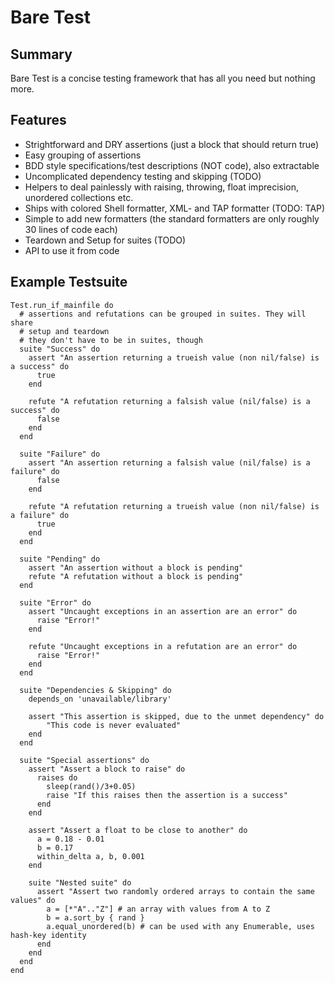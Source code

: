 Bare Test
=========



Summary
-------

Bare Test is a concise testing framework that has all you need but nothing more.



Features
--------

* Strightforward and DRY assertions (just a block that should return true)
* Easy grouping of assertions
* BDD style specifications/test descriptions (NOT code), also extractable
* Uncomplicated dependency testing and skipping (TODO)
* Helpers to deal painlessly with raising, throwing, float imprecision, unordered collections etc.
* Ships with colored Shell formatter, XML- and TAP formatter (TODO: TAP)
* Simple to add new formatters (the standard formatters are only roughly 30 lines of code each)
* Teardown and Setup for suites (TODO)
* API to use it from code



Example Testsuite
-----------------
    Test.run_if_mainfile do
      # assertions and refutations can be grouped in suites. They will share
      # setup and teardown
      # they don't have to be in suites, though
      suite "Success" do
        assert "An assertion returning a trueish value (non nil/false) is a success" do
          true
        end

        refute "A refutation returning a falsish value (nil/false) is a success" do
          false
        end
      end

      suite "Failure" do
        assert "An assertion returning a falsish value (nil/false) is a failure" do
          false
        end

        refute "A refutation returning a trueish value (non nil/false) is a failure" do
          true
        end
      end

      suite "Pending" do
        assert "An assertion without a block is pending"
        refute "A refutation without a block is pending"
      end

      suite "Error" do
        assert "Uncaught exceptions in an assertion are an error" do
          raise "Error!"
        end

        refute "Uncaught exceptions in a refutation are an error" do
          raise "Error!"
        end
      end

      suite "Dependencies & Skipping" do
      	depends_on 'unavailable/library'

      	assert "This assertion is skipped, due to the unmet dependency" do
      		"This code is never evaluated"
      	end
      end

      suite "Special assertions" do
        assert "Assert a block to raise" do
          raises do
            sleep(rand()/3+0.05)
            raise "If this raises then the assertion is a success"
          end
        end

        assert "Assert a float to be close to another" do
          a = 0.18 - 0.01
          b = 0.17
          within_delta a, b, 0.001
        end

        suite "Nested suite" do
          assert "Assert two randomly ordered arrays to contain the same values" do
            a = [*"A".."Z"] # an array with values from A to Z
            b = a.sort_by { rand }
            a.equal_unordered(b) # can be used with any Enumerable, uses hash-key identity
          end
        end
      end
    end
